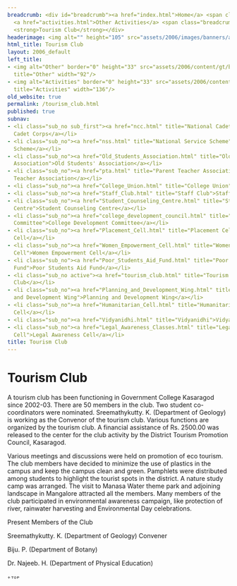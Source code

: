 ```yaml
---
breadcrumb: <div id="breadcrumb"><a href="index.html">Home</a> <span class="breadcrumb_spacer">&gt;</span>
  <a href="activities.html">Other Activities</a> <span class="breadcrumb_spacer">&gt;</span>
  <strong>Tourism Club</strong></div>
headerimage: <img alt="" height="105" src="assets/2006/images/banners/activities.jpg" width="472"/>
html_title: Tourism Club
layout: 2006_default
left_title:
- <img alt="Other" border="0" height="33" src="assets/2006/content/gt/be2e4feaa553f07ba207fcd708f5d71e.png"
  title="Other" width="92"/>
- <img alt="Activities" border="0" height="33" src="assets/2006/content/gt/dfea7e0f6f802c8d0db6e117ac4ef3c3.png"
  title="Activities" width="136"/>
old_website: true
permalink: /tourism_club.html
published: true
subnav:
- <li class="sub_no sub_first"><a href="ncc.html" title="National Cadet Corps">National
  Cadet Corps</a></li>
- <li class="sub_no"><a href="nss.html" title="National Service Scheme">National Service
  Scheme</a></li>
- <li class="sub_no"><a href="Old_Students_Association.html" title="Old Students'
  Association">Old Students' Association</a></li>
- <li class="sub_no"><a href="pta.html" title="Parent Teacher Association">Parent
  Teacher Association</a></li>
- <li class="sub_no"><a href="College_Union.html" title="College Union">College Union</a></li>
- <li class="sub_no"><a href="Staff_Club.html" title="Staff Club">Staff Club</a></li>
- <li class="sub_no"><a href="Student_Counseling_Centre.html" title="Student Counseling
  Centre">Student Counseling Centre</a></li>
- <li class="sub_no"><a href="college_development_council.html" title="College Development
  Committee">College Development Committee</a></li>
- <li class="sub_no"><a href="Placement_Cell.html" title="Placement Cell">Placement
  Cell</a></li>
- <li class="sub_no"><a href="Women_Empowerment_Cell.html" title="Women Empowerment
  Cell">Women Empowerment Cell</a></li>
- <li class="sub_no"><a href="Poor_Students_Aid_Fund.html" title="Poor Students Aid
  Fund">Poor Students Aid Fund</a></li>
- <li class="sub_no active"><a href="tourism_club.html" title="Tourism Club">Tourism
  Club</a></li>
- <li class="sub_no"><a href="Planning_and_Development_Wing.html" title="Planning
  and Development Wing">Planning and Development Wing</a></li>
- <li class="sub_no"><a href="Humanitarian_Cell.html" title="Humanitarian Cell">Humanitarian
  Cell</a></li>
- <li class="sub_no"><a href="Vidyanidhi.html" title="Vidyanidhi">Vidyanidhi</a></li>
- <li class="sub_no"><a href="Legal_Awareness_Classes.html" title="Legal Awareness
  Cell">Legal Awareness Cell</a></li>
title: Tourism Club
---
```


# Tourism Club

A tourism club has been functioning in Government College Kasaragod since
2002-03. There are 50 members in the club. Two student co-coordinators were
nominated. Sreemathykutty. K. (Department of Geology)  is working as the
Convenor of the tourism club. Various functions are organized by the tourism
club. A financial assistance of Rs. 2500.00 was released to the center for the
club activity by the District Tourism Promotion Council, Kasaragod.

Various meetings and discussions were held on promotion of eco tourism. The
club members have decided to minimize the use of plastics in the campus and
keep the campus clean and green. Pamphlets were distributed among students to
highlight the tourist spots in the district. A nature study camp was arranged.
The visit to Manasa Water theme park and adjoining landscape in Mangalore
attracted all the members. Many members of the club participated in
environmental awareness campaign, like protection of river, rainwater
harvesting and Environmental Day celebrations.

Present Members of the Club

Sreemathykutty. K. (Department of Geology) Convener

Biju. P. (Department of Botany)

Dr. Najeeb. H. (Department of Physical Education)

![](assets/2006/img/article/top_link_0.gif)